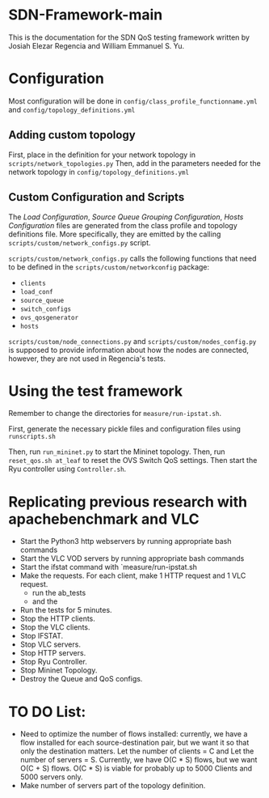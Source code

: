 # SDN-Framework-main

This is the documentation for the SDN QoS testing framework written by Josiah Elezar Regencia and William Emmanuel S. Yu.

# Configuration
Most configuration will be done in `config/class_profile_functionname.yml` and `config/topology_definitions.yml`

## Adding custom topology
First, place in the definition for your network topology in `scripts/network_topologies.py`
Then, add in the parameters needed for the network topology in `config/topology_definitions.yml`

## Custom Configuration and Scripts
The _Load Configuration_, _Source Queue Grouping Configuration_, _Hosts Configuration_ files are generated from the class profile and topology definitions file. More specifically, they are emitted by the calling `scripts/custom/network_configs.py` script.

`scripts/custom/network_configs.py` calls the following functions that need to be defined in the `scripts/custom/networkconfig` package:

- `clients`
- `load_conf`
- `source_queue`
- `switch_configs`
- `ovs_qosgenerator`
- `hosts`

`scripts/custom/node_connections.py` and `scripts/custom/nodes_config.py` is supposed to provide information about how the nodes are connected, however, they are not used in Regencia's tests.

# Using the test framework
Remember to change the directories for `measure/run-ipstat.sh`.

First, generate the necessary pickle files and configuration files using `runscripts.sh`
<!--Then, run the pcap/oneway_preprocess.py to generate the correct vhost_mapping-->

Then, run `run_mininet.py` to start the Mininet topology.
Then, run `reset_qos.sh at_leaf` to reset the OVS Switch QoS settings.
Then start the Ryu controller using `Controller.sh`.

# Replicating previous research with apachebenchmark and VLC
- Start the Python3 http webservers by running appropriate bash commands
- Start the VLC VOD servers by running appropriate bash commands
- Start the ifstat command with `measure/run-ipstat.sh
- Make the requests. For each client, make 1 HTTP request and 1 VLC request.
    - run the ab_tests
    - and the 
- Run the tests for 5 minutes.
- Stop the HTTP clients.
- Stop the VLC clients.
- Stop IFSTAT.
- Stop VLC servers.
- Stop HTTP servers.
- Stop Ryu Controller.
- Stop Mininet Topology.
- Destroy the Queue and QoS configs.

# TO DO List:
- Need to optimize the number of flows installed: currently, we have a flow installed for each source-destination pair, but we want it so that only the destination matters. Let the number of clients = C and Let the number of servers = S. Currently, we have O(C * S) flows, but we want O(C + S) flows. O(C * S) is viable for probably up to 5000 Clients and 5000 servers only.
- Make number of servers part of the topology definition.
